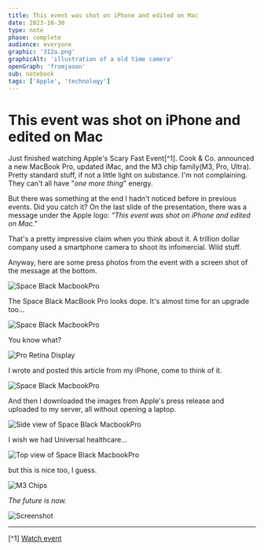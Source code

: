 ```yaml
---
title: This event was shot on iPhone and edited on Mac
date: 2023-10-30
type: note
phase: complete
audience: everyone
graphic: '312a.png'
graphicAlt: 'illustration of a old time camera'
openGraph: 'fromjason'
sub: notebook
tags: ['Apple', 'technology']
---
```

# This event was shot on iPhone and edited on Mac

Just finished watching Apple's Scary Fast Event[^1]. Cook & Co. announced a new MacBook Pro, updated iMac, and the M3 chip family(M3, Pro, Ultra). Pretty standard stuff, if not a little light on substance. I'm not complaining. They can't all have "*one more thing*" energy. 

But there was something at the end I hadn't noticed before in previous events. Did you catch it? On the last slide of the presentation, there was a message under the Apple logo: *"This event was shot on iPhone and edited on Mac."*

That's a pretty impressive claim when you think about it. A trillion dollar company used a smartphone camera to shoot its infomercial. Wild stuff. 

Anyway, here are some press photos from the event with a screen shot of the message at the bottom. 


![Space Black MacbookPro](/img/images/Apple-MacBook-Pro-2up-231030.jpg)

The Space Black MacBook Pro looks dope. It's almost time for an upgrade too...

![Space Black MacbookPro](/img/images/Apple-MacBook-Pro-keyboard-231030.jpg)

You know what? 

![Pro Retina Display](/img/images/Apple-MacBook-Pro-Liquid-Retina-display-DaVinci-Resolve-231030.jpg)

I wrote and posted this article from my iPhone, come to think of it.

![Space Black MacbookPro](/img/images/Apple-MacBook-Pro-M3-Pro-Photoshop-231030.jpg)

And then I downloaded the images from Apple's press release and uploaded to my server, all without opening a laptop. 

![Side view of Space Black MacbookPro](/img/images/Apple-MacBook-Pro-side-view-231030.jpg)

I wish we had Universal healthcare...

![Top view of Space Black MacbookPro](/img/images/Apple-MacBook-Pro-top-view-231030.jpg)

but this is nice too, I guess.

![M3 Chips](/img/images/Apple-MacBook-Pro-M3-chip-series-3up-231030.jpg)

*The future is now.* 

![Screenshot](/img/images/IMG_0068.PNG)



---

[^1] [Watch event](https://www.apple.com/apple-events/)